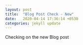 ```yaml
---
layout: post
title:  "Blog Post Check - New"
date:   2020-04-14 17:36:14 +0530
categories: jekyll update
---
```

Checking on the new Blog post
